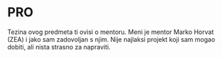 # PRO

Tezina ovog predmeta ti ovisi o mentoru. Meni je mentor Marko Horvat (ZEA) i jako sam zadovoljan s njim. Nije najlaksi projekt koji sam mogao dobiti, ali nista strasno za napraviti.